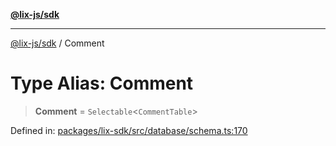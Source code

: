 [**@lix-js/sdk**](../README.md)

***

[@lix-js/sdk](../README.md) / Comment

# Type Alias: Comment

> **Comment** = `Selectable`\<`CommentTable`\>

Defined in: [packages/lix-sdk/src/database/schema.ts:170](https://github.com/opral/monorepo/blob/53ab73e26c8882477681775708373fdf29620a50/packages/lix-sdk/src/database/schema.ts#L170)

